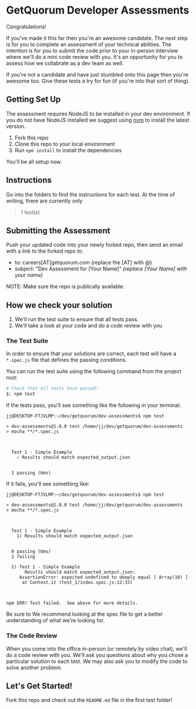 # GetQuorum Developer Assessments

Congratulations!

If you've made it this far then you're an awesome candidate. The next step is for you to complete an assessment of your technical abilities. The intention is for you to submit the code prior to your in-person interview where we'll do a mini code review with you. It's an opportunity for you to assess how we collabrate as a dev team as well.

If you're not a candidate and have just stumbled onto this page then you're awesome too. Give these tests a try for fun (if you're into that sort of thing).

## Getting Set Up

The assessment requires NodeJS to be installed in your dev environment. If you do not have NodeJS installed we suggest using [nvm](https://github.com/nvm-sh/nvm) to install the latest version.

1. Fork this repo
2. Clone this repo to your local environment 
3. Run `npm install` to install the dependencies

You'll be all setup now.

## Instructions

Go into the folders to find the instructions for each test.  At the time of writing, there are currently only

> 1 test(s)



## Submitting the Assessment

Push your updated code into your newly forked repo, then send an email with a link to the forked repo to:

- to: careers[AT]getquorum.com (replace the [AT] with @)
- subject: "Dev Assessment for [Your Name]" _(replace [Your Name] with your name)_

NOTE: Make sure the repo is publically available. 


## How we check your solution

1. We'll run the test suite to ensure that all tests pass. 
2. We'll take a look at your code and do a code review with you

### The Test Suite

In order to ensure that your solutions are correct, each test will have a `*.spec.js` file that defines the passing conditions. 

You can run the test suite using the following command from the project root:

```bash
# Check that all tests have passed:
$: npm test
```

If the tests pass, you'll see something like the following in your terminal:

```
jj@DESKTOP-FTJVLMP:~/dev/getquorum/dev-assessments$ npm test

> dev-assessments@1.0.0 test /home/jj/dev/getquorum/dev-assessments
> mocha **/*.spec.js



  Test 1 - Simple Example
    ✓ Results should match expected_output.json


  1 passing (6ms)
```

If it fails, you'll see something like:

```
jj@DESKTOP-FTJVLMP:~/dev/getquorum/dev-assessments$ npm test

> dev-assessments@1.0.0 test /home/jj/dev/getquorum/dev-assessments
> mocha **/*.spec.js



  Test 1 - Simple Example
    1) Results should match expected_output.json


  0 passing (6ms)
  1 failing

  1) Test 1 - Simple Example
       Results should match expected_output.json:
     AssertionError: expected undefined to deeply equal [ Array(10) ]
      at Context.it (test_1/index.spec.js:12:33)



npm ERR! Test failed.  See above for more details.
```

Be sure to We recommend looking at the spec file to get a better understanding of what we're looking for.

### The Code Review

When you come into the office in-person (or remotely by video chat), we'll do a code review with you. We'll ask you questions about why you chose a particular solution to each test. We may also ask you to modify the code to solve another problem. 

## Let's Get Started!

Fork this repo and check out the `README.md` file in the first test folder!